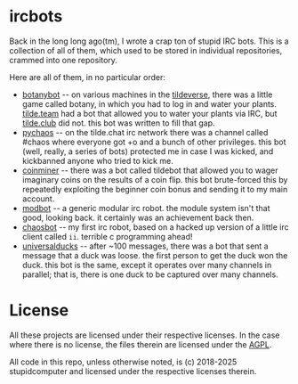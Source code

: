# ircbots
Back in the long long ago(tm), I wrote a crap ton of stupid IRC bots.
This is a collection of all of them, which used to be stored in individual repositories, crammed into one repository.

Here are all of them, in no particular order:
- [botanybot](./botanybot) -- on various machines in the [tildeverse](https://tildeverse.org), there was a little game called botany, in which you had to log in and water your plants. [tilde.team](https://tilde.team) had a bot that allowed you to water your plants via IRC, but [tilde.club](https://tilde.club) did not. this bot was written to fill that gap.
- [pychaos](./pychaos) -- on the tilde.chat irc network there was a channel called #chaos where everyone got +o and a bunch of other privileges. this bot (well, really, a series of bots) protected me in case I was kicked, and kickbanned anyone who tried to kick me.
- [coinminer](./coinminer) -- there was a bot called tildebot that allowed you to wager imaginary coins on the results of a coin flip. this bot brute-forced this by repeatedly exploiting the beginner coin bonus and sending it to my main account.
- [modbot](./modbot) -- a generic modular irc robot. the module system isn't that good, looking back. it certainly was an achievement back then.
- [chaosbot](./chaosbot) -- my first irc robot, based on a hacked up version of a little irc client called `ii`. terrible c programming ahead!
- [universalducks](./universalducks) -- after ~100 messages, there was a bot that sent a message that a duck was loose. the first person to get the duck won the duck. this bot is the same, except it operates over many channels in parallel; that is, there is one duck to be captured over many channels.

# License
All these projects are licensed under their respective licenses. In the case where there is no license, the files therein are licensed under the [AGPL](./LICENSE.md).

All code in this repo, unless otherwise noted, is (c) 2018-2025 stupidcomputer and licensed under the respective licenses therein.

